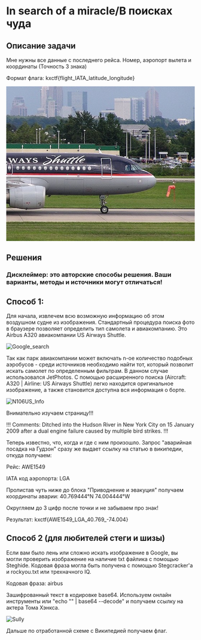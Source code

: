 # In search of a miracle/В поисках чудa

## Описание задачи
Мне нужны все данные c последнего рейса. Номер, аэропорт вылета и координаты (Точность 3 знака)

Формат флага: kxctf{flight_IATA_latitude_longitude}

![Image](https://github.com/gavrigd/KibHack/blob/main/In%20search%20of%20a%20miracle/aircraft.jpg)

## Решения
### Дисклеймер: это авторские способы решения. Ваши варианты, методы и источники могут отличаться!
## Способ 1:

Для начала, извлечем всю возможную информацию об этом воздушном судне из изображения. Стандартный процедура поиска фото в браузере позволяет определить тип самолета и авиакомпанию. 
Это Airbus A320 авиакомпании US Airways Shuttle. 

![Google_search](https://github.com/gavrigd/KibHack/assets/122211306/770c773a-83f8-4579-8d38-05f27ffbe8f9)


Так как парк авиакомпании может включать n-ое количество подобных аэробусов - среди источников необходимо найти тот, который позволит искать самолет по определенным фильтрам. 
В данном случае использовался JetPhotos. С помощью расширенного 
поиска (Aircraft: A320 | Airline:  US Airways Shuttle) легко находится оригинальное изображение, а также становится доступна вся информация о борте. 


![N106US_Info](https://github.com/gavrigd/KibHack/assets/122211306/3e0a4275-03c3-4ee2-a7c2-1b87573d98e9)


Внимательно изучаем страницу!!!


!!! Comments: Ditched into the Hudson River in New York City on 15 January 2009 after a dual engine failure caused by multiple bird strikes. !!!


Теперь известно, что, когда и где с ним произошло. Запрос "аварийная посадка на Гудзон" сразу же выдает ссылку на статью в википедии, откуда получаем:

Рейс: AWE1549

IATA код аэропорта: LGA

Пролистав чуть ниже до блока "Приводнение и эвакуция" получаем координаты аварии: 40.769444°N 74.004444°W 

Округляем до 3 цифр после точки и не забываем про знак!

Результат: kxctf{AWE1549_LGA_40.769_-74.004}


## Способ 2 (для любителей стеги и шизы)


Если вам было лень или сложно искать изображение в Google, вы могли проверить изображение на наличие txt файлика с помощью Steghide. Кодовая фраза могла быть получена с помощью Stegcracker'а и rockyou.txt или трехначного IQ.

Кодовая фраза: airbus

Зашифрованный текст в кодировке base64. Используем онлайн инструменты или "echo "" | base64 --decode" и получаем ссылку на актера Тома Хэнкса. 

![Sully](https://github.com/gavrigd/KibHack/assets/122211306/c7e52e45-2fd0-4ec9-b703-c2c9556aeeb3)


Дальше по отработанной схеме с Википедией получаем флаг.
